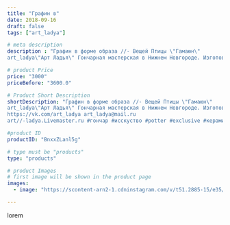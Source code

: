 ```yaml
---
title: "Графин в"
date: 2018-09-16
draft: false
tags: ["art_ladya"]

# meta description
description : "Графин в форме образа //- Вещей Птицы \"Гамаюн\" 
art_ladya\"Арт Ладья\" Гончарная мастерская в Нижнем Новгороде. Изготовление керамики и мастер//-классы по обу"

# product Price
price: "3000"
priceBefore: "3600.0"

# Product Short Description
shortDescription: "Графин в форме образа //- Вещей Птицы \"Гамаюн\" 
art_ladya\"Арт Ладья\" Гончарная мастерская в Нижнем Новгороде. Изготовление керамики и мастер//-классы по обучению. 
https://vk.com/art_ladya art_ladya@mail.ru 
art//-ladya.Livemaster.ru #гончар #исскуство #potter #exclusive #керамикаручнаяработа #керамиканазаказ #handmade #керамика #гончарнаяпосуда #эксклюзивнаякерамика #painter #decor #ceramicar #nntoday #claygoods #restaurant #earthenware #ceramic #design #гамаюн #графин #magic #ezoteric #ceramicart #магия #эзотерика #clay #авторскаякерамика"

#product ID
productID: "BnxxZLanl5g"

# type must be "products"
type: "products"

# product Images
# first image will be shown in the product page
images:
  - image: "https://scontent-arn2-1.cdninstagram.com/v/t51.2885-15/e35/37156240_167536267466277_6676039848023190060_n.jpg?se=7&tp=1&_nc_ht=scontent-arn2-1.cdninstagram.com&_nc_cat=109&_nc_ohc=M3fEykklFrgAX_nI0V-&ccb=7-4&oh=3932ae24e6daf8a8d330e5454a6aa095&oe=60844A6C&_nc_sid=86f79a&ig_cache_key=MTg2OTQ5MjU1NDg1OTE3NTUyMA%3D%3D.2-ccb7-4"

---
```

lorem
